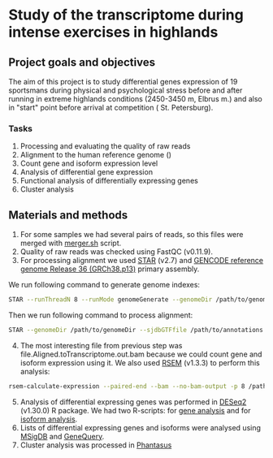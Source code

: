 # Study of the transcriptome during intense exercises in highlands 

## Project goals and objectives

The aim of this project is to study differential genes expression of 19 sportsmans during physical and psychological stress before and after running in extreme highlands conditions (2450-3450 m, Elbrus m.) and also in "start" point before arrival at competition (
St. Petersburg).

### Tasks

1. Processing and evaluating the quality of raw reads
2. Alignment to the human reference genome ()
3. Count gene and isoform expression level
4. Analysis of differential gene expression
5. Functional analysis of differentially expressing genes
6. Сluster analysis

## Materials and methods

1. For some samples we had several pairs of reads, so this files were merged with [merger.sh](https://github.com/Kate-Cher/Skyrunners/blob/main/merger.sh) script.
2. Quality of raw reads was checked using FastQC (v0.11.9).
3. For processing alignment we used [STAR](https://github.com/alexdobin/STAR) (v2.7) and [GENCODE reference genome Release 36 (GRCh38.p13)](https://www.gencodegenes.org/human/) primary assembly. 

We run following command to generate genome indexes:
```bash
STAR --runThreadN 8 --runMode genomeGenerate --genomeDir /path/to/genomeDir --genomeFastaFiles /path/to/genome/fasta --sjdbGTFfile /path/to/annotations.gtf --sjdbOverhang 99
```
Then we run following command to process alignment:
```bash
STAR --genomeDir /path/to/genomeDir --sjdbGTFfile /path/to/annotations.gtf --readFilesCommand zcat --readFilesIn /path/to/read_R1.fastq.gz /path/to/read_R2.fastq.gz  --outSAMtype BAM SortedByCoordinate --limitBAMsortRAM 16000000000 --outSAMunmapped Within --outFilterMultimapNmax 1 --quantMode TranscriptomeSAM --runThreadN 8 --outFileNamePrefix "/path/to/out/file."
```
4. The most interesting file from previous step was file.Aligned.toTranscriptome.out.bam because we could count gene and isoform expression using it. We also used [RSEM](https://deweylab.github.io/RSEM/) (v1.3.3) to perform this analysis:
```bash
rsem-calculate-expression --paired-end --bam --no-bam-output -p 8 /path/to/file.Aligned.toTranscriptome.out.bam /path/to/genome/index out_file_prefix
```
5. Analysis of differential expressing genes was performed in [DESeq2](http://bioconductor.org/packages/release/bioc/html/DESeq2.html) (v1.30.0) R package. We had two R-scripts: for [gene analysis](https://github.com/Kate-Cher/Skyrunners/tree/main/r_project) and for [isoform analysis]().
6. Lists of differential expressing genes and isoforms were analysed using [MSigDB](https://www.gsea-msigdb.org/gsea/msigdb/annotate.jsp) and [GeneQuery](https://ctlab.itmo.ru/genequery/searcher/).
7. Cluster analysis was processed in [Phantasus](https://ctlab.itmo.ru/phantasus/)
